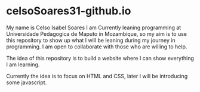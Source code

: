 # celsoSoares31-github.io
My name is Celso Isabel Soares
I am Currently leaning programming at Universidade Pedagogica de Maputo in Mozambique, so my aim is to use this repository to show up what I will be leaning during my journey in programming. 
I am open to collaborate with those who are willing to help.

The idea of this repository is to build a website where I can show everything I am learning. 

Currently the idea is to focus on HTML and CSS, later I will be introducing some javascript.
